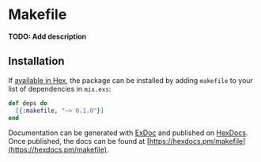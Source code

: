 # Makefile

**TODO: Add description**

## Installation

If [available in Hex](https://hex.pm/docs/publish), the package can be installed
by adding `makefile` to your list of dependencies in `mix.exs`:

```elixir
def deps do
  [{:makefile, "~> 0.1.0"}]
end
```

Documentation can be generated with [ExDoc](https://github.com/elixir-lang/ex_doc)
and published on [HexDocs](https://hexdocs.pm). Once published, the docs can
be found at [https://hexdocs.pm/makefile](https://hexdocs.pm/makefile).

